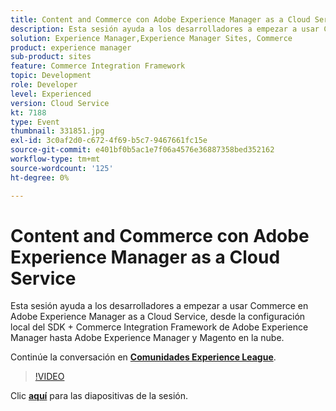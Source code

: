 ```yaml
---
title: Content and Commerce con Adobe Experience Manager as a Cloud Service
description: Esta sesión ayuda a los desarrolladores a empezar a usar Commerce en Adobe Experience Manager as a Cloud Service, desde la configuración local del SDK + Commerce Integration Framework de Adobe Experience Manager hasta Adobe Experience Manager y Magento en la nube. Esta sesión se entregó como parte del evento de contenido de Adobe Developers Live.
solution: Experience Manager,Experience Manager Sites, Commerce
product: experience manager
sub-product: sites
feature: Commerce Integration Framework
topic: Development
role: Developer
level: Experienced
version: Cloud Service
kt: 7188
type: Event
thumbnail: 331851.jpg
exl-id: 3c0af2d0-c672-4f69-b5c7-9467661fc15e
source-git-commit: e401bf0b5ac1e7f06a4576e36887358bed352162
workflow-type: tm+mt
source-wordcount: '125'
ht-degree: 0%

---
```


# Content and Commerce con Adobe Experience Manager as a Cloud Service

Esta sesión ayuda a los desarrolladores a empezar a usar Commerce en Adobe Experience Manager as a Cloud Service, desde la configuración local del SDK + Commerce Integration Framework de Adobe Experience Manager hasta Adobe Experience Manager y Magento en la nube.

Continúe la conversación en **[Comunidades Experience League](https://adobe.ly/36Yd3v6)**.

>[!VIDEO](https://video.tv.adobe.com/v/331851/?quality=12&learn=on&hidetitle=true)

Clic **[aquí](/help/adobe-developers-live/assets/content-commerce.pdf)** para las diapositivas de la sesión.
